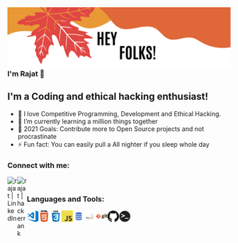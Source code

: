 <img align="left" src="https://github.com/rajat020730/rajat020730/blob/main/HEY2.svg" />

### I'm Rajat 👋


## I'm a Coding and ethical hacking enthusiast!

- 🔭 I love Competitive Programming, Development and Ethical Hacking.
- 🌱 I’m currently learning a million things together
- 🥅 2021 Goals: Contribute more to Open Source projects and not procrastinate 
- ⚡ Fun fact: You can easily pull a All nighter if you sleep whole day

### Connect with me:

[<img align="left" alt="rajat | LinkedIn" width="22px" src="https://cdn.jsdelivr.net/npm/simple-icons@v3/icons/linkedin.svg" />](https://www.linkedin.com/in/rajat-agarwal-b110931a7/)

[<img align="left" alt="rajat | hackerrank" width="22px" src="https://cdn.jsdelivr.net/npm/simple-icons@3.10.0/icons/hackerrank.svg" />](https://www.hackerrank.com/rajat020730)

<br />

### Languages and Tools:

<img align="left" alt="Visual Studio Code" width="26px" src="https://raw.githubusercontent.com/github/explore/80688e429a7d4ef2fca1e82350fe8e3517d3494d/topics/visual-studio-code/visual-studio-code.png" />
<img align="left" alt="HTML5" width="26px" src="https://raw.githubusercontent.com/github/explore/80688e429a7d4ef2fca1e82350fe8e3517d3494d/topics/html/html.png" />
<img align="left" alt="CSS3" width="26px" src="https://raw.githubusercontent.com/github/explore/80688e429a7d4ef2fca1e82350fe8e3517d3494d/topics/css/css.png" />
<img align="left" alt="JavaScript" width="26px" src="https://raw.githubusercontent.com/github/explore/80688e429a7d4ef2fca1e82350fe8e3517d3494d/topics/javascript/javascript.png" />
<img align="left" alt="SQL" width="26px" src="https://raw.githubusercontent.com/github/explore/80688e429a7d4ef2fca1e82350fe8e3517d3494d/topics/sql/sql.png" />
<img align="left" alt="MySQL" width="26px" src="https://raw.githubusercontent.com/github/explore/80688e429a7d4ef2fca1e82350fe8e3517d3494d/topics/mysql/mysql.png" />
<img align="left" alt="Git" width="26px" src="https://raw.githubusercontent.com/github/explore/80688e429a7d4ef2fca1e82350fe8e3517d3494d/topics/git/git.png" />
<img align="left" alt="GitHub" width="26px" src="https://raw.githubusercontent.com/github/explore/78df643247d429f6cc873026c0622819ad797942/topics/github/github.png" />
<img align="left" alt="Terminal" width="26px" src="https://raw.githubusercontent.com/github/explore/80688e429a7d4ef2fca1e82350fe8e3517d3494d/topics/terminal/terminal.png" />
<br>
<br>



